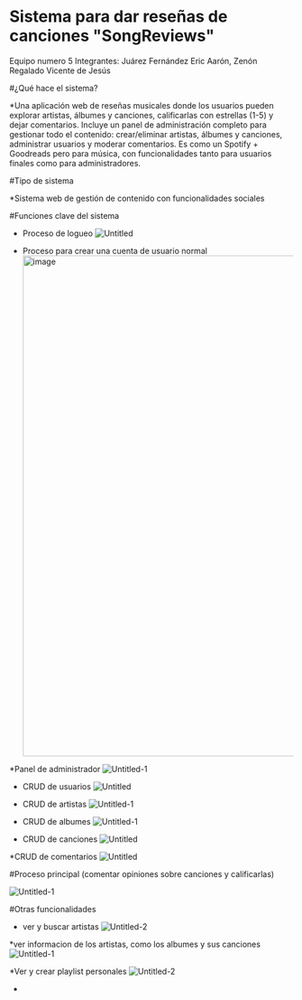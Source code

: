 # Sistema para dar reseñas de canciones "SongReviews"
Equipo numero 5
Integrantes: Juárez Fernández Eric Aarón, Zenón Regalado Vicente de Jesús

#¿Qué hace el sistema?

*Una aplicación web de reseñas musicales donde los usuarios pueden explorar artistas, álbumes y canciones, calificarlas con estrellas (1-5) y dejar comentarios. Incluye un panel de administración completo para gestionar todo el contenido: crear/eliminar artistas, álbumes y canciones, administrar usuarios y moderar comentarios. Es como un Spotify + Goodreads pero para música, con funcionalidades tanto para usuarios finales como para administradores.


#Tipo de sistema

*Sistema web de gestión de contenido con funcionalidades sociales

#Funciones clave del sistema 
* Proceso de logueo
  ![Untitled](https://github.com/user-attachments/assets/92e67420-e213-4357-ab2a-f5a77e359a23)

* Proceso para crear una cuenta de usuario normal
  <img width="1919" height="886" alt="image" src="https://github.com/user-attachments/assets/23416ffc-b67a-4f93-9d79-014704edbc93" />

*Panel de administrador
![Untitled-1](https://github.com/user-attachments/assets/599bf0b7-d2a0-4692-bd71-5e4143e39d3b)

* CRUD de usuarios
  ![Untitled](https://github.com/user-attachments/assets/05b6f406-b5b2-458b-a095-5002c2c8dc5c)

* CRUD de artistas
  ![Untitled-1](https://github.com/user-attachments/assets/284021df-6d70-4daa-9ccf-165b2e187989)

  
* CRUD de albumes
  ![Untitled-1](https://github.com/user-attachments/assets/c96e26fe-c39e-4698-b13e-7d21f74364b9)

* CRUD de canciones
![Untitled](https://github.com/user-attachments/assets/23c2d01e-a315-468a-80ec-a1e0577fb3f7)

*CRUD de comentarios
![Untitled](https://github.com/user-attachments/assets/6b173fda-2db9-4be9-bbdd-1bfecf9809f3)



#Proceso principal (comentar opiniones sobre canciones y calificarlas)

![Untitled-1](https://github.com/user-attachments/assets/1fd08178-e728-4bdf-b14b-0153c21d35a8)


#Otras funcionalidades
* ver y buscar artistas
![Untitled-2](https://github.com/user-attachments/assets/be04d13a-0875-4a54-978d-2b7c4a10cb8e)

*ver informacion de los artistas, como los albumes y sus canciones
![Untitled-1](https://github.com/user-attachments/assets/c48ae034-e213-4e72-9181-d122ac3af5b3)

*Ver y crear playlist personales
![Untitled-2](https://github.com/user-attachments/assets/c64f27db-734f-4443-b4ce-51a50de87e86)

* 
